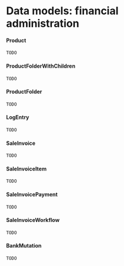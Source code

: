 # Data models: financial administration

#### Product
    TODO

#### ProductFolderWithChildren
    TODO

#### ProductFolder
    TODO

#### LogEntry
    TODO

#### SaleInvoice
    TODO

#### SaleInvoiceItem
    TODO

#### SaleInvoicePayment
    TODO

#### SaleInvoiceWorkflow
    TODO

#### BankMutation
    TODO
